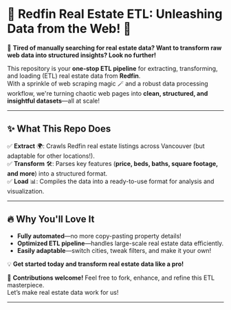 # 🏡 **Redfin Real Estate ETL: Unleashing Data from the Web!** 🚀  

📢 **Tired of manually searching for real estate data? Want to transform raw web data into structured insights? Look no further!**  

This repository is your **one-stop ETL pipeline** for extracting, transforming, and loading (ETL) real estate data from **Redfin**.  
With a sprinkle of web scraping magic 🪄 and a robust data processing workflow, we're turning chaotic web pages into **clean, structured, and insightful datasets**—all at scale!  

---

## ✨ **What This Repo Does**  
✅ **Extract** 🌍: Crawls Redfin real estate listings across Vancouver (but adaptable for other locations!).  
✅ **Transform** 🛠️: Parses key features (**price, beds, baths, square footage, and more**) into a structured format.  
✅ **Load** 📊: Compiles the data into a ready-to-use format for analysis and visualization.  

---

## 🔥 **Why You'll Love It**  
- **Fully automated**—no more copy-pasting property details!  
- **Optimized ETL pipeline**—handles large-scale real estate data efficiently.  
- **Easily adaptable**—switch cities, tweak filters, and make it your own!  

💡 **Get started today and transform real estate data like a pro!**  

🚀 **Contributions welcome!** Feel free to fork, enhance, and refine this ETL masterpiece.  
Let’s make real estate data work for us!  

---
